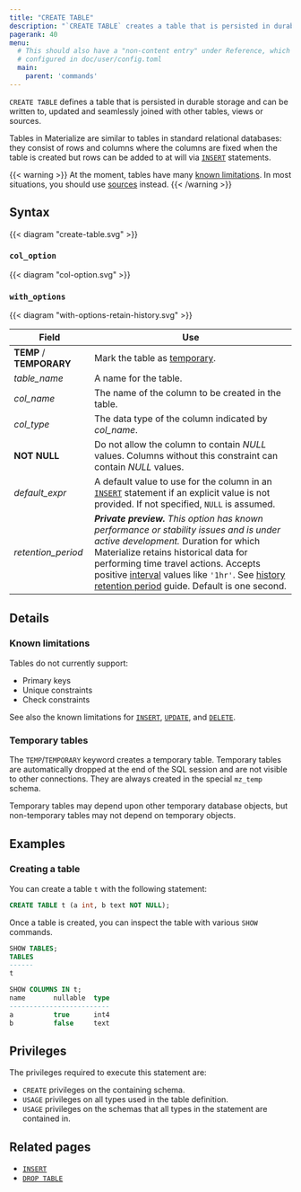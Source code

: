 ```yaml
---
title: "CREATE TABLE"
description: "`CREATE TABLE` creates a table that is persisted in durable storage."
pagerank: 40
menu:
  # This should also have a "non-content entry" under Reference, which is
  # configured in doc/user/config.toml
  main:
    parent: 'commands'
---
```


`CREATE TABLE` defines a table that is persisted in durable storage and can be
written to, updated and seamlessly joined with other tables, views or sources.

Tables in Materialize are similar to tables in standard relational databases:
they consist of rows and columns where the columns are fixed when the table is
created but rows can be added to at will via [`INSERT`](../insert) statements.

{{< warning >}}
At the moment, tables have many [known limitations](#known-limitations). In most
situations, you should use [sources](/sql/create-source) instead.
{{< /warning >}}

[//]: # "TODO(morsapaes) Bring back When to use a table? once there's more
clarity around best practices."

## Syntax

{{< diagram "create-table.svg" >}}

### `col_option`

{{< diagram "col-option.svg" >}}

### `with_options`

{{< diagram "with-options-retain-history.svg" >}}

Field | Use
------|-----
**TEMP** / **TEMPORARY** | Mark the table as [temporary](#temporary-tables).
_table&lowbar;name_ | A name for the table.
_col&lowbar;name_ | The name of the column to be created in the table.
_col&lowbar;type_ | The data type of the column indicated by _col&lowbar;name_.
**NOT NULL** | Do not allow the column to contain _NULL_ values. Columns without this constraint can contain _NULL_ values.
*default_expr* | A default value to use for the column in an [`INSERT`](/sql/insert) statement if an explicit value is not provided. If not specified, `NULL` is assumed.
_retention_period_ | ***Private preview.** This option has known performance or stability issues and is under active development.* Duration for which Materialize retains historical data for performing time travel actions. Accepts positive [interval](https://materialize.com/docs/sql/types/interval/) values like `'1hr'`. See [history retention period](/manage/history-rentention-period) guide. Default is one second.

## Details

### Known limitations

Tables do not currently support:

- Primary keys
- Unique constraints
- Check constraints

See also the known limitations for [`INSERT`](../insert#known-limitations),
[`UPDATE`](../update#known-limitations), and [`DELETE`](../delete#known-limitations).

### Temporary tables

The `TEMP`/`TEMPORARY` keyword creates a temporary table. Temporary tables are
automatically dropped at the end of the SQL session and are not visible to other
connections. They are always created in the special `mz_temp` schema.

Temporary tables may depend upon other temporary database objects, but non-temporary
tables may not depend on temporary objects.

## Examples

### Creating a table

You can create a table `t` with the following statement:

```sql
CREATE TABLE t (a int, b text NOT NULL);
```

Once a table is created, you can inspect the table with various `SHOW` commands.

```sql
SHOW TABLES;
TABLES
------
t

SHOW COLUMNS IN t;
name       nullable  type
-------------------------
a          true      int4
b          false     text
```

## Privileges

The privileges required to execute this statement are:

- `CREATE` privileges on the containing schema.
- `USAGE` privileges on all types used in the table definition.
- `USAGE` privileges on the schemas that all types in the statement are contained in.

## Related pages

- [`INSERT`](../insert)
- [`DROP TABLE`](../drop-table)
